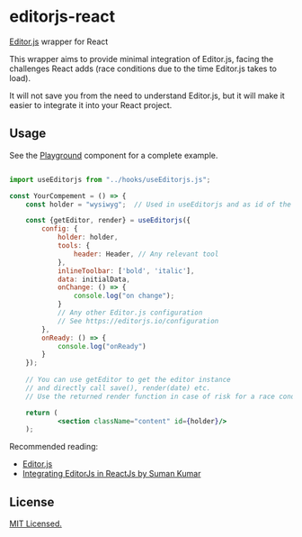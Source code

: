 # editorjs-react
[Editor.js](https://editorjs.io/) wrapper for React

This wrapper aims to provide minimal integration of Editor.js, facing the challenges React adds (race conditions due to the time Editor.js takes to load).

It will not save you from the need to understand Editor.js, but it will make it easier to integrate it into your React project.

## Usage
See the [Playground](https://github.com/dotansh/editorjs-react/blob/main/src/components/Playground.jsx) component for a complete example.

```jsx

import useEditorjs from "../hooks/useEditorjs.js";

const YourCompement = () => {
    const holder = "wysiwyg";  // Used in useEditorjs and as id of the container

    const {getEditor, render} = useEditorjs({
        config: {
            holder: holder,
            tools: {
                header: Header, // Any relevant tool
            },
            inlineToolbar: ['bold', 'italic'],
            data: initialData,
            onChange: () => {
                console.log("on change");
            }
            // Any other Editor.js configuration
            // See https://editorjs.io/configuration
        },
        onReady: () => {
            console.log("onReady")
        }
    });
    
    // You can use getEditor to get the editor instance
    // and directly call save(), render(date) etc.
    // Use the returned render function in case of risk for a race condition with the editor creation

    return (
            <section className="content" id={holder}/>
    );
```

Recommended reading:
- [Editor.js](https://editorjs.io/)
- [Integrating EditorJs in ReactJs by Suman Kumar](https://medium.com/@suman.kalia235/integrating-editorjs-in-reactjs-bac7fa3361a7)


## License

[MIT Licensed.](https://github.com/dotansh/editorjs-react/blob/main/LICENSE)